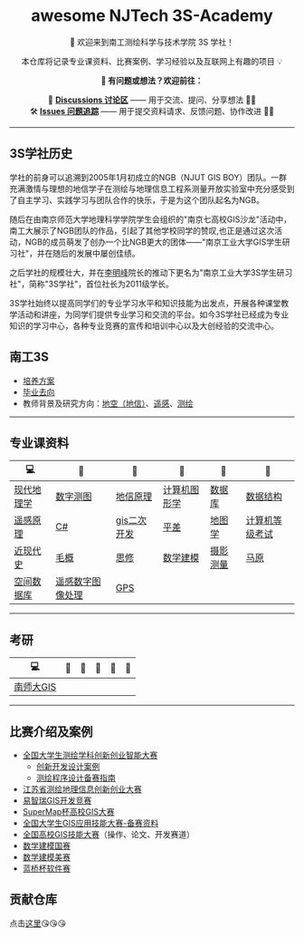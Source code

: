<div align="center">
  <h1>awesome NJTech 3S-Academy</h1>
  <p>👋 欢迎来到南工测绘科学与技术学院 3S 学社！</p>
  <p>本仓库将记录专业课资料、比赛案例、学习经验以及互联网上有趣的项目 💡</p>
  <p><strong>📌 有问题或想法？欢迎前往：</strong></p>
  <p>
    🧠 <a href="https://github.com/3S-Academy-NJTech/3S-Learning/discussions"><strong>Discussions 讨论区</strong></a> —— 用于交流、提问、分享想法 🤯🥳<br>
    🛠️ <a href="https://github.com/3S-Academy-NJTech/3S-Learning/issues"><strong>Issues 问题追踪</strong></a> —— 用于提交资料请求、反馈问题、协作改进 💬📝
  </p>
</div>


---
## 3S学社历史

学社的前身可以追溯到2005年1月初成立的NGB（NJUT GIS BOY）团队。一群充满激情与理想的地信学子在测绘与地理信息工程系测量开放实验室中充分感受到了自主学习、实践学习与团队合作的快乐，于是为这个团队起名为NGB。

随后在由南京师范大学地理科学学院学生会组织的"南京七高校GIS沙龙"活动中，南工大展示了NGB团队的作品，引起了其他学校同学的赞叹,也正是通过这次活动，NGB的成员萌发了创办一个比NGB更大的团体——"南京工业大学GIS学生研习社"，并在随后的发展中屡创佳绩。

之后学社的规模壮大，并在[李明峰](https://baike.baidu.com/item/%E6%9D%8E%E6%98%8E%E5%B3%B0/3659460)院长的推动下更名为"南京工业大学3S学生研习社"，简称"3S学社"，首位社长为2011级学长。

3S学社始终以提高同学们的专业学习水平和知识技能为出发点，开展各种课堂教学活动和讲座，为同学们提供专业学习和交流的平台。如今3S学社已经成为专业知识的学习中心，各种专业竞赛的宣传和培训中心以及大创经验的交流中心。

## 南工3S
- [培养方案](https://cge.njtech.edu.cn/info/1022/4173.htm)
- [毕业去向](3S/毕业去向)
- 教师背景及研究方向：[地空（地信）](https://cge.njtech.edu.cn/info/1021/2851.htm)、[遥感](https://cge.njtech.edu.cn/info/1021/2852.htm)、[测绘](https://cge.njtech.edu.cn/info/1021/2850.htm)

---

## 专业课资料
| 💻️  | 📖 | 📝   | 📂  | 🎉|💯  |
|--------|------|----------|--------|------|----------|
| [现代地理学](专业课资料/现代地理学.md)   | [数字测图](专业课资料/数字测图.md)   | [地信原理](专业课资料/地信原理.md)    |[计算机图形学](专业课资料/计算机图形学.md)   | [数据库](专业课资料/数据库.md)   | [数据结构](专业课资料/数据结构.md)    |
| [遥感原理](专业课资料/遥感原理.md)   | [C#](专业课资料/Csharp.md)   | [gis二次开发](专业课资料/gis二次开发.md)    |[平差](专业课资料/平差.md)   | [地图学](专业课资料/地图学.md)   | [计算机等级考试](专业课资料/计算机等级考试.md)    |
| [近现代史](专业课资料/近现代史.md)   | [毛概](专业课资料/毛概.md)   | [思修](专业课资料/思修.md)    |[数学建模](专业课资料/数学建模.md)   | [摄影测量](专业课资料/摄影测量.md)   | [马原](专业课资料/马原.md)    |
| [空间数据库](专业课资料/空间数据库.md)   | [遥感数字图像处理](专业课资料/遥感数字图像处理.md)   | [GPS](专业课资料/GPS.md)    |[]()   | []()   | []()    |

---

## 考研
| 💻️  | 📖 | 📝   | 📂  | 🎉|💯  |
|--------|------|----------|--------|------|----------|
|[南师大GIS](考研/南师大GIS.md) |[]() |[]() |[]()  | []()   | []()    |

---

## 比赛介绍及案例
- [全国大学生测绘学科创新创业智能大赛](https://smt.whu.edu.cn/)
	- [创新开发设计案例](竞赛/创新设计案例.md)
	- [测绘程序设计备赛指南](竞赛/测绘程序设计备赛指南.md)
- [江苏省测绘地理信息创新创业大赛](http://119.45.12.130:6868/#/)
- [易智瑞GIS开发竞赛](https://contest.geoscene.cn/)
- [SuperMap杯高校GIS大赛](http://user.giscontest.com/)
- [全国大学生GIS应用技能大赛-备赛资料](竞赛/GIS应用技能大赛.md)
- [全国高校GIS技能大赛](http://contest.gisera.com/)（操作、论文、开发赛道）
- [数学建模国赛](https://www.mcm.edu.cn/)
- [数学建模美赛](https://www.contest.comap.com/)
- [蓝桥杯软件赛](https://dasai.lanqiao.cn/)

## 贡献仓库
点击[这里](3S/贡献仓库.md)😘😘😘